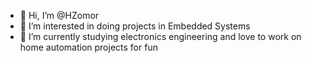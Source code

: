 - 👋 Hi, I’m @HZomor
- 👀 I’m interested in doing projects in Embedded Systems
- 🌱 I’m currently studying electronics engineering and love to work on home automation projects for fun

<!---
HZomor/HZomor is a ✨ special ✨ repository because its `README.md` (this file) appears on your GitHub profile.
You can click the Preview link to take a look at your changes.
--->
